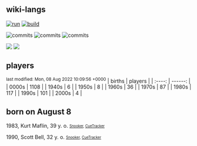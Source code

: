 ## wiki-langs
[![run](https://github.com/dreamerminsk/wiki-langs/actions/workflows/run.yml/badge.svg)](https://github.com/dreamerminsk/wiki-langs/actions/workflows/run.yml)
[![build](https://github.com/dreamerminsk/wiki-langs/actions/workflows/build.yml/badge.svg)](https://github.com/dreamerminsk/wiki-langs/actions/workflows/build.yml)

![commits](https://img.shields.io/github/commit-activity/y/dreamerminsk/wiki-langs)
![commits](https://img.shields.io/github/commit-activity/m/dreamerminsk/wiki-langs)
![commits](https://img.shields.io/github/commit-activity/w/dreamerminsk/wiki-langs)

![](https://img.shields.io/github/languages/code-size/dreamerminsk/wiki-langs)
![](https://img.shields.io/github/repo-size/dreamerminsk/wiki-langs)

## players
<sup>last modified: Mon, 08 Aug 2022 10:09:56 +0000</sup>
| births | players |
| :----: | ------: |
| 0000s | 1108 |
| 1940s | 6 |
| 1950s | 8 |
| 1960s | 36 |
| 1970s | 87 |
| 1980s | 117 |
| 1990s | 101 |
| 2000s | 4 |

##  born on August  8
1983, Kurt Maflin, 39 y. o. <sub><sup>[Snooker](http://www.snooker.org/res/index.asp?player=61), [CueTracker](http://cuetracker.net/Players/kurt-maflin/)</sup></sub>

1990, Scott Bell, 32 y. o. <sub><sup>[Snooker](http://www.snooker.org/res/index.asp?player=663), [CueTracker](http://cuetracker.net/Players/scott-bell/)</sup></sub>



